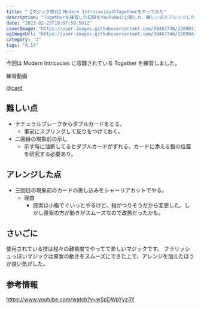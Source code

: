 ```yaml
---
title: "【マジック修行】Modern IntricaciesのTogetherをやってみた"
description: "Togetherを練習した記録をYouTubeに公開した。難しい点とアレンジした点を加えて書いている。"
date: "2023-02-23T10:07:59.591Z"
coverImage: "https://user-images.githubusercontent.com/38467746/220904200-534b8530-a382-4e89-83b8-3141991b8f75.png"
ogImageUrl: "https://user-images.githubusercontent.com/38467746/220904200-534b8530-a382-4e89-83b8-3141991b8f75.png"
category: "2"
tags: "4,14"
---
```


今回は Modern Intricacies に収録されている Together を練習しました。

練習動画

@[card](https://www.youtube.com/playlist?list=PLeb-P495b537-I6Y6SZUdlFDZOEPxhUt_)

## **難しい点**

- ナチュラルブレークからダブルカードをとる。
  - 事前にスプリングして反りをつけておく。
- 二回目の現象前の示し
  - 示す時に油断してるとダブルカードがずれる。カードに添える指の位置を研究する必要あり。

## **アレンジした点**

- 三回目の現象前のカードの差し込みをシャーリアカットでやる。
  - 理由
    - 原案は小指でぐいっとやるけど、指がつりそうだから変更した。しかし原案の方が動きがスムーズなので改悪だったかも。

## **さいごに**

使用されている技は程々の難易度でやってて楽しいマジックです。
フラリッシュっぽいマジックは原案の動きをスムーズにできた上で、アレンジを加えたほうが良い気がした。

## **参考情報**

https://www.youtube.com/watch?v=wSpDWpYyz3Y
